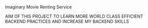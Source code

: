 Imaginary Movie Renting Service

AIM OF THIS PROJECT TO LEARN MORE WORLD CLASS  EFFICIENT BACKEND PRACTICES AND INCREASE MY BACKEND SKILLS